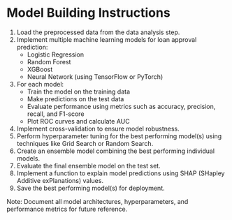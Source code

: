 # Model Building Instructions

1. Load the preprocessed data from the data analysis step.
2. Implement multiple machine learning models for loan approval prediction:
   - Logistic Regression
   - Random Forest
   - XGBoost
   - Neural Network (using TensorFlow or PyTorch)
3. For each model:
   - Train the model on the training data
   - Make predictions on the test data
   - Evaluate performance using metrics such as accuracy, precision, recall, and F1-score
   - Plot ROC curves and calculate AUC
4. Implement cross-validation to ensure model robustness.
5. Perform hyperparameter tuning for the best performing model(s) using techniques like Grid Search or Random Search.
6. Create an ensemble model combining the best performing individual models.
7. Evaluate the final ensemble model on the test set.
8. Implement a function to explain model predictions using SHAP (SHapley Additive exPlanations) values.
9. Save the best performing model(s) for deployment.

Note: Document all model architectures, hyperparameters, and performance metrics for future reference.
